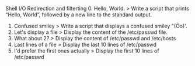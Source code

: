 Shell I/O Redirection and filterting
0. Hello, World. > Write a script that prints “Hello, World”, followed by a new line to the standard output.
1. Confused smiley > Write a script that displays a confused smiley "(Ôo)'.
2. Let's display a file > Display the content of the /etc/passwd file.
3. What about 2? > Display the content of /etc/passwd and /etc/hosts
4.  Last lines of a file > Display the last 10 lines of /etc/passwd
5. I'd prefer the first ones actually > Display the first 10 lines of /etc/passwd
